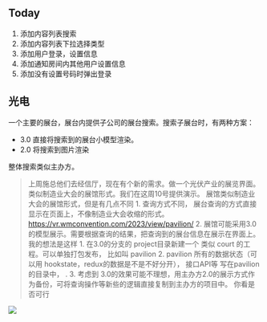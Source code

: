 ## Today

1. 添加内容列表搜索
2. 添加内容列表下拉选择类型
3. 添加用户登录，设置信息
4. 添加通知房间内其他用户设置信息
5. 添加没有设置号码时弹出登录

## 光电

一个主要的展台，展台内提供子公司的展台搜索。搜索子展台时，有两种方案：

- 3.0 直接将搜索到的展台小模型渲染。
- 2.0 将搜索到图片渲染

整体搜索类似主办方。

> 上周施总他们去经信厅，现在有个新的需求。做一个光伏产业的展览界面。类似制造业大会的展馆形式。我们在这周10号提供演示。 展馆类似制造业大会的展馆形式，但是有几点不同 1. 查询方式不同， 展台查询的方式直接显示在页面上，不像制造业大会收缩的形式。 https://vr.wmconvention.com/2023/view/pavilion/ 2. 展馆可能采用3.0的模型展示。需要根据查询的结果，把查询到的展台信息在展示在界面上。 我的想法是这样 1. 在3.0的分支的 project目录新建一个 类似 court 的工程。可以单独打包发布， 比如叫 pavilion 2. pavilion 所有的数据状态（可以用 hookstate，redux的数据是不是不好分开）， 接口API等 写在pavilion的目录中， . 3. 考虑到 3.0的效果可能不理想，用主办方2.0的展示方式作为备份，可将查询操作等新些的逻辑直接复制到主办方的项目中。 你看是否可行

![](Pasted%20image%2020240304162040.png)